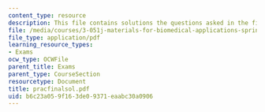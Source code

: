```yaml
---
content_type: resource
description: This file contains solutions the questions asked in the final exam.
file: /media/courses/3-051j-materials-for-biomedical-applications-spring-2006/b6c23a059f163de09371eaabc30a0906_pracfinalsol.pdf
file_type: application/pdf
learning_resource_types:
- Exams
ocw_type: OCWFile
parent_title: Exams
parent_type: CourseSection
resourcetype: Document
title: pracfinalsol.pdf
uid: b6c23a05-9f16-3de0-9371-eaabc30a0906
---
```


